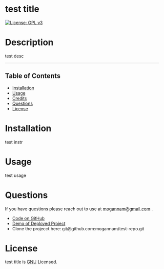 # test title 
[![License: GPL v3](https://img.shields.io/badge/License-GPLv3-blue.svg)](https://www.gnu.org/licenses/gpl-3.0)
# Description 

 test desc 

 <hr>

 ## Table of Contents 

  * [Installation](#installation)
  * [Usage](#usage)
  * [Credits](#credits)
  * [Questions](#questions)
  * [License](#license) 
# Installation 
 test instr 
# Usage 
 test usage 
 # Questions 
 If you have questions please reach out to use at mogannam@gmail.com . 
 <ul><li><a href="https://github.com/mogannam/test-repo.git">Code on GitHub</a> </li>
  <li><a href="https://mogannam.github.io/test-repo/">Demo of Deployed Project</a></li>
  <li>Clone the projecct here: git@github.com:mogannam/test-repo.git </li></ul> 
 
 # License 
 test title is [GNU](https://www.gnu.org/licenses/gpl-3.0) Licensed. 
